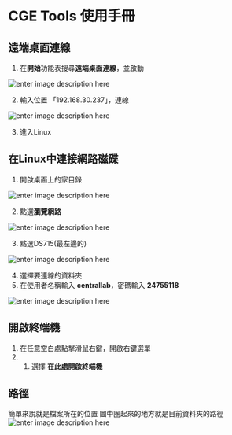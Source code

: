 # CGE Tools 使用手冊

## 遠端桌面連線

 1. 在**開始**功能表搜尋**遠端桌面連線**，並啟動
 
![enter image description here](https://lh3.googleusercontent.com/yezxp7ccCiinmOJ2VF_j49AyxlXHVubJt_p00BVajSTOG2ZW_scZ-aoplqpCPiddykCYaZDazotY)
 
 2. 輸入位置 「192.168.30.237」，連線
 
![enter image description here](https://lh3.googleusercontent.com/u8G9VUnTIgLVJ6zjg6n74Ew7KXhEH9H0VValCJnDyZTnOESK1eBmxPeFRZhUgmliw1LLzn_aQLHO)
 
 3. 進入Linux
 

## 在Linux中連接網路磁碟

 1. 開啟桌面上的家目錄
 
![enter image description here](https://lh3.googleusercontent.com/jdQFVzP1dAQMpJ_hY0zY48Ld3IXdFzsxy2gXPdjkAPSl3ukLp8QcSOK3zVDz9qgwYcrW80X045qo)

 2. 點選**瀏覽網路**
 
![enter image description here](https://lh3.googleusercontent.com/b0GuCvXcz9tmlVG1MwwAnn7jwax7MtPHmRxHBVom0F13QVeoqBodczm_ffnKeWHpN1sOWdJCeKog)

 3. 點選DS715(最左邊的)

![enter image description here](https://lh3.googleusercontent.com/mKm2Br34mFxnEZLOKcoQJQqXhaWOmhfo54OAGJpzfvXijyTcvGhyO3z0Xy1fL4FHcsLcmNtNERyY)

 4. 選擇要連線的資料夾
 5. 在使用者名稱輸入 **centrallab**，密碼輸入 **24755118**
 
 ![enter image description here](https://lh3.googleusercontent.com/tNtKJEIJZ__zVevXCDzVDoSDcAA_BjF_8tIs2hfkIhLYL28mZVcmGC7m9a4u73eqOq6J-EPnsTMe)

## 開啟終端機

 1. 在任意空白處點擊滑鼠右鍵，開啟右鍵選單
 2. 1.  選擇  **在此處開啟終端機**

## 路徑

簡單來說就是檔案所在的位置
圖中圈起來的地方就是目前資料夾的路徑
![enter image description here](https://lh3.googleusercontent.com/chzFp9IDiHPljFNOzTTtZqQvgOcuH02D0Pp3NPF46p4e3qBAFaXJsVKeIMRGbk4ZLWGf8V78eDpi)


<!--stackedit_data:
eyJoaXN0b3J5IjpbLTQyNTIwNDU0NF19
-->